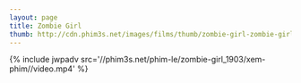 ```yaml
---
layout: page
title: Zombie Girl
thumb: http://cdn.phim3s.net/images/films/thumb/zombie-girl-zombie-girl-2011.jpg
---
```

{% include jwpadv src='//phim3s.net/phim-le/zombie-girl_1903/xem-phim//video.mp4' %}